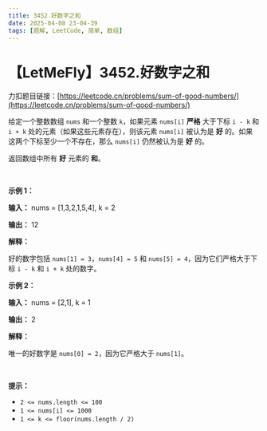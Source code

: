 ```yaml
---
title: 3452.好数字之和
date: 2025-04-08 23-04-39
tags: [题解, LeetCode, 简单, 数组]
---
```


# 【LetMeFly】3452.好数字之和

力扣题目链接：[https://leetcode.cn/problems/sum-of-good-numbers/](https://leetcode.cn/problems/sum-of-good-numbers/)

<p>给定一个整数数组 <code>nums</code> 和一个整数 <code>k</code>，如果元素 <code>nums[i]</code> <strong>严格</strong> 大于下标&nbsp;<code>i - k</code> 和 <code>i + k</code> 处的元素（如果这些元素存在），则该元素 <code>nums[i]</code> 被认为是 <strong>好</strong> 的。如果这两个下标至少一个不存在，那么 <code>nums[i]</code> 仍然被认为是 <strong>好</strong> 的。</p>

<p>返回数组中所有 <strong>好</strong> 元素的 <strong>和</strong>。</p>

<p>&nbsp;</p>

<p><strong class="example">示例 1：</strong></p>

<div class="example-block">
<p><strong>输入：</strong> <span class="example-io">nums = [1,3,2,1,5,4], k = 2</span></p>

<p><strong>输出：</strong> <span class="example-io">12</span></p>

<p><strong>解释：</strong></p>

<p>好的数字包括&nbsp;<code>nums[1] = 3</code>，<code>nums[4] = 5</code> 和 <code>nums[5] = 4</code>，因为它们严格大于下标&nbsp;<code>i - k</code> 和 <code>i + k</code> 处的数字。</p>
</div>

<p><strong class="example">示例 2：</strong></p>

<div class="example-block">
<p><strong>输入：</strong> <span class="example-io">nums = [2,1], k = 1</span></p>

<p><strong>输出：</strong> <span class="example-io">2</span></p>

<p><strong>解释：</strong></p>

<p>唯一的好数字是 <code>nums[0] = 2</code>，因为它严格大于 <code>nums[1]</code>。</p>
</div>

<p>&nbsp;</p>

<p><strong>提示：</strong></p>

<ul>
	<li><code>2 &lt;= nums.length &lt;= 100</code></li>
	<li><code>1 &lt;= nums[i] &lt;= 1000</code></li>
	<li><code>1 &lt;= k &lt;= floor(nums.length / 2)</code></li>
</ul>


    